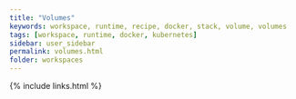 ```yaml
---
title: "Volumes"
keywords: workspace, runtime, recipe, docker, stack, volume, volumes
tags: [workspace, runtime, docker, kubernetes]
sidebar: user_sidebar
permalink: volumes.html
folder: workspaces
---
```


{% include links.html %}
